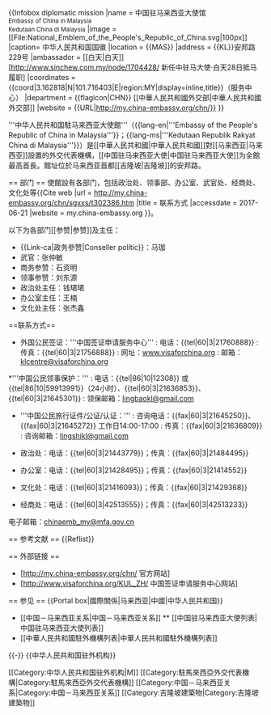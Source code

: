 {{Infobox diplomatic mission
|name = 中国驻马来西亚大使馆<br /><small>Embassy of China in Malaysia</small><br /><small>Kedutaan China di Malaysia</small>
|image = [[File:National_Emblem_of_the_People's_Republic_of_China.svg|100px]]
|caption= 中华人民共和国国徽
|location = {{MAS}}
|address = {{KL}}安邦路229号
|ambassador = [[白天|白天]]<ref>[http://www.sinchew.com.my/node/1704428/ 新任中驻马大使·白天28日抵马履职]</ref>
|coordinates = {{coord|3.162818|N|101.716403|E|region:MY|display=inline,title}}（服务中心）
|department = {{flagicon|CHN}} [[中華人民共和國外交部|中華人民共和國外交部]]
|website = {{URL|http://my.china-embassy.org/chn/}}
}}

'''中华人民共和国駐马来西亚大使館'''（{{lang-en|'''Embassy of the People's Republic of China in Malaysia'''}}；{{lang-ms|'''Kedutaan Republik Rakyat China di Malaysia'''}}）是[[中華人民共和國|中華人民共和國]]對[[马来西亚|马来西亚]]設置的外交代表機構，[[中国驻马来西亚大使|中国驻马来西亚大使]]为全館最高首長。館址位於马来西亚首都[[吉隆坡|吉隆坡]]的安邦路。

== 部门 ==
使館設有各部门，包括政治处、领事部、办公室、武官处、经商处、文化处等<ref>{{Cite web |url = http://my.china-embassy.org/chn/sgxxs/t302386.htm |title = 联系方式 |accessdate = 2017-06-21 |website = my.china-embassy.org }}</ref>。

以下为各部门[[参赞|参赞]]及主任：
* {{Link-ca|政务參赞|Conseller polític}}：马珈 
* 武官：张仲敏
* 商务参赞：石资明
* 领事参赞：刘东源
* 政治处主任：钱珺珺
* 办公室主任：王楠
* 文化处主任：张杰鑫

==联系方式==
* 外国公民签证：'''中国签证申请服务中心'''
: 电话：{{tel|60|3|21760888}}
: 传真：{{tel|60|3|21756888}}
: 网址：www.visaforchina.org
: 邮箱：klcentre@visaforchina.org

*'''中国公民领事保护：'''
: 电话：{{tel|86|10|12308}} 或 {{tel|86|10|59913991}}（24小时）、{{tel|60|3|21636853}}、{{tel|60|3|21645301}}
: 领保邮箱：lingbaokl@gmail.com

* '''中国公民旅行证件/公证/认证：'''
: 咨询电话：{{fax|60|3|21645250}}、{{fax|60|3|21645272}}  工作日14:00-17:00
: 传真：{{fax|60|3|21636809}}
: 咨询邮箱：lingshikl@gmail.com

* 政治处：电话：{{tel|60|3|21443779}}；传真：{{fax|60|3|21484495}}
* 办公室：电话：{{tel|60|3|21428495}}；传真：{{fax|60|3|21414552}}
* 文化处：电话：{{tel|60|3|21416093}}；传真：{{fax|60|3|21429368}}
* 经商处：电话：{{tel|60|3|42513555}}；传真：{{fax|60|3|42513233}}

电子邮箱：chinaemb_my@mfa.gov.cn

== 参考文献 ==
{{Reflist}}

== 外部链接 ==
* [http://my.china-embassy.org/chn/ 官方网站]
* [http://www.visaforchina.org/KUL_ZH/ 中国签证申请服务中心网站]

== 参见 ==
{{Portal box|國際關係|马来西亚|中國|中华人民共和国}}
* [[中国－马来西亚关系|中国－马来西亚关系]]
** [[中国驻马来西亚大使列表|中国驻马来西亚大使列表]]
* [[中華人民共和國駐外機構列表|中華人民共和國駐外機構列表]]

{{-}}
{{中华人民共和国驻外机构}}

[[Category:中华人民共和国驻外机构|M]]
[[Category:駐馬來西亞外交代表機構|Category:駐馬來西亞外交代表機構]]
[[Category:中国－马来西亚关系|Category:中国－马来西亚关系]]
[[Category:吉隆坡建築物|Category:吉隆坡建築物]]